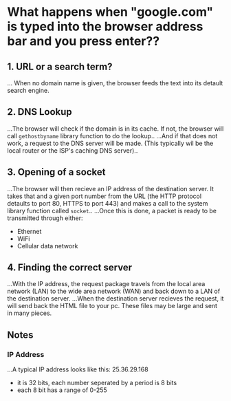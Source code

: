 # What happens when "google.com" is typed into the browser address bar and you press enter??

## 1. URL or a search term?
... When no domain name is given, the browser feeds the text into its detault search engine.

## 2. DNS Lookup
...The browser will check if the domain is in its cache.  If not, the browser will call `gethostbyname` library function to do the lookup..
...And if that does not work, a request to the DNS server will be made. (This typically wil be the local router or the ISP's caching DNS server)..

## 3. Opening of a socket
...The browser will then recieve an IP address of the destination server.  It takes that and a given port number from the URL (the HTTP protocol detaults to port 80, HTTPS to port 443) and makes a call to the system library function called `socket`..
...Once this is done, a packet is ready to be transmitted through either: 
* Ethernet
* WiFi
* Cellular data network

## 4. Finding the correct server
...With the IP address, the request package travels from the local area network (LAN) to the wide area network (WAN) and back down to a LAN of the destination server.
...When the destination server recieves the request, it will send back the HTML file to your pc.  These files may be large and sent in many pieces.

## Notes

### IP Address
...A typical IP address looks like this: 25.36.29.168  
* it is 32 bits, each number seperated by a period is 8 bits
* each 8 bit has a range of 0-255
